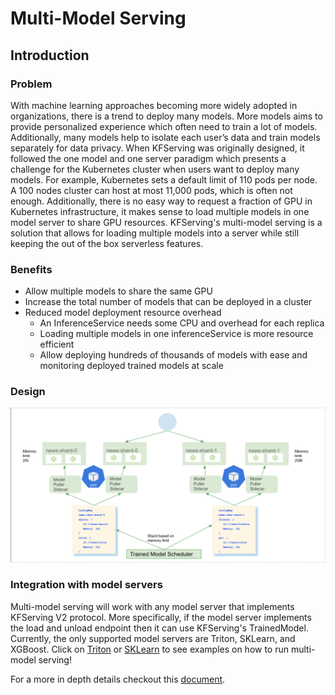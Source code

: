 # Multi-Model Serving
## Introduction

### Problem

With machine learning approaches becoming more widely adopted in organizations, there is a trend to deploy many models. More models aims to provide personalized experience which often need to train a lot of models. Additionally, many models help to isolate each user’s data and train models separately for data privacy.
When KFServing was originally designed, it followed the one model and one server paradigm which presents a challenge for the Kubernetes cluster when users want to deploy many models.
For example, Kubernetes sets a default limit of 110 pods per node. A 100 nodes cluster can host at most 11,000 pods, which is often not enough.
Additionally, there is no easy way to request a fraction of GPU in Kubernetes infrastructure, it makes sense to load multiple models in one model server to share GPU resources. KFServing's multi-model serving is a solution that allows for loading multiple models into a server while still keeping the out of the box serverless features.

### Benefits
- Allow multiple models to share the same GPU
- Increase the total number of models that can be deployed in a cluster
- Reduced model deployment resource overhead
    - An InferenceService needs some CPU and overhead for each replica
    - Loading multiple models in one inferenceService is more resource efficient
    - Allow deploying hundreds of thousands of models with ease and monitoring deployed trained models at scale

### Design
![Multi-model Diagram](./diagrams/mms-design.png)

### Integration with model servers
Multi-model serving will work with any model server that implements KFServing V2 protocol. More specifically, if the model server implements the load and unload endpoint then it can use KFServing's TrainedModel.
Currently, the only supported model servers are Triton, SKLearn, and XGBoost. Click on [Triton](https://github.com/kubeflow/kfserving/tree/master/docs/samples/v1beta1/triton/multimodel) or [SKLearn](https://github.com/kubeflow/kfserving/tree/master/docs/samples/v1beta1/sklearn/multimodel) to see examples on how to run multi-model serving!



For a more in depth details checkout this [document](https://docs.google.com/document/d/11qETyR--oOIquQke-DCaLsZY75vT1hRu21PesSUDy7o).